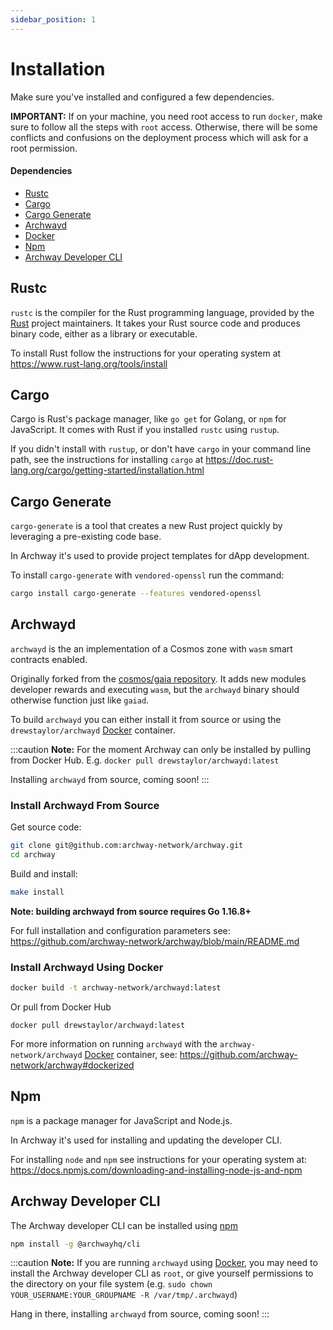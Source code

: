 ```yaml
---
sidebar_position: 1
---
```


# Installation

Make sure you've installed and configured a few dependencies.

**IMPORTANT:** If on your machine, you need root access to run `docker`, make sure to follow all the steps with `root` access. Otherwise, there will be some conflicts and confusions on the deployment process which will ask for a root permission.

#### Dependencies

- [Rustc](https://www.rust-lang.org/tools/install "Install Rust")
- [Cargo](https://doc.rust-lang.org/cargo/getting-started/installation.html "Install Cargo")
- [Cargo Generate](https://crates.io/crates/cargo-generate "Install Cargo Generate")
- [Archwayd](https://github.com/archway-network/archway/tree/main/cmd/archwayd "Install Archway Daemon")
- [Docker](https://docs.docker.com/get-docker "Install Docker")
- [Npm](https://docs.npmjs.com/downloading-and-installing-node-js-and-npm "Install Node.js and NPM")
- [Archway Developer CLI](https://github.com/archway-network/archway-cli "Install develolper CLI")

## Rustc

`rustc` is the compiler for the Rust programming language, provided by the [Rust](https://www.rust-lang.org/ "Rust Homepage") project maintainers. It takes your Rust source code and produces binary code, either as a library or executable.

To install Rust follow the instructions for your operating system at https://www.rust-lang.org/tools/install

## Cargo

Cargo is Rust's package manager, like `go get` for Golang, or `npm` for JavaScript. It comes with Rust if you installed `rustc` using `rustup`.

If you didn't install with `rustup`, or don't have `cargo` in your command line path, see the instructions for installing `cargo` at https://doc.rust-lang.org/cargo/getting-started/installation.html

## Cargo Generate

`cargo-generate` is a tool that creates a new Rust project quickly by leveraging a pre-existing code base.

In Archway it's used to provide project templates for dApp development.

To install `cargo-generate` with `vendored-openssl` run the command:
```bash
cargo install cargo-generate --features vendored-openssl
```

## Archwayd

`archwayd` is the an implementation of a Cosmos zone with `wasm` smart contracts enabled.

Originally forked from the [cosmos/gaia repository](https://github.com/cosmos/gaia). It adds new modules developer rewards and executing `wasm`, but the `archwayd` binary should otherwise function just like `gaiad`.

To build `archwayd` you can either install it from source or using the `drewstaylor/archwayd` [Docker](https://www.docker.com/ "Docker Homepage") container.

:::caution
**Note:** For the moment Archway can only be installed by pulling from Docker Hub.
E.g. `docker pull drewstaylor/archwayd:latest`

Installing `archwayd` from source, coming soon!
:::

### Install Archwayd From Source

Get source code:
```bash
git clone git@github.com:archway-network/archway.git
cd archway
```

Build and install:
```bash
make install
```

**Note: building archwayd from source requires Go 1.16.8+**

For full installation and configuration parameters see: https://github.com/archway-network/archway/blob/main/README.md

### Install Archwayd Using Docker

```bash
docker build -t archway-network/archwayd:latest
```

Or pull from Docker Hub
```
docker pull drewstaylor/archwayd:latest
```

For more information on running `archwayd` with the `archway-network/archwayd` [Docker](https://www.docker.com/ "Docker Homepage") container, see: https://github.com/archway-network/archway#dockerized


## Npm

`npm` is a package manager for JavaScript and Node.js.

In Archway it's used for installing and updating the developer CLI.

For installing `node` and `npm` see instructions for your operating system at: https://docs.npmjs.com/downloading-and-installing-node-js-and-npm

## Archway Developer CLI

The Archway developer CLI can be installed using [npm](https://docs.npmjs.com/downloading-and-installing-node-js-and-npm)

```bash
npm install -g @archwayhq/cli
```

:::caution
**Note:** If you are running `archwayd` using [Docker](https://docs.docker.com/get-docker), you may need to install the Archway developer CLI as `root`, or give yourself permissions to the directory on your file system (e.g. `sudo chown YOUR_USERNAME:YOUR_GROUPNAME -R /var/tmp/.archwayd`)

Hang in there, installing `archwayd` from source, coming soon!
:::

